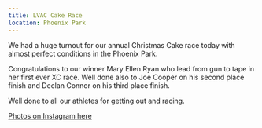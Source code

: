 ```yaml
---
title: LVAC Cake Race
location: Phoenix Park
---
```


We had a huge turnout for our annual Christmas Cake race today with almost perfect conditions in the Phoenix Park.

Congratulations to our winner Mary Ellen Ryan who lead from gun to tape in her first ever XC race. Well done also to Joe Cooper on his second place finish and Declan Connor on his third place finish. 

Well done to all our athletes for getting out and racing.

<a href="https://www.instagram.com/p/CXoHyyXMqxD/?utm_source=ig_web_copy_link">Photos on Instagram here</a>
